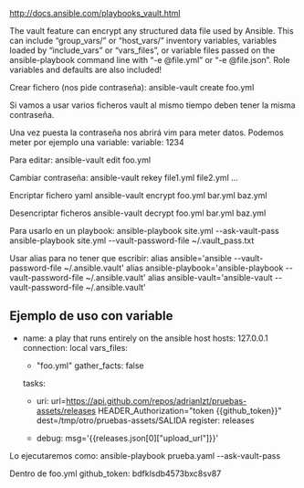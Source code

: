 http://docs.ansible.com/playbooks_vault.html

The vault feature can encrypt any structured data file used by Ansible. This can include “group_vars/” or “host_vars/” inventory variables, variables loaded by “include_vars” or “vars_files”, or variable files passed on the ansible-playbook command line with “-e @file.yml” or “-e @file.json”. Role variables and defaults are also included!

Crear fichero (nos pide contraseña):
ansible-vault create foo.yml

Si vamos a usar varios ficheros vault al mismo tiempo deben tener la misma contraseña.

Una vez puesta la contraseña nos abrirá vim para meter datos.
Podemos meter por ejemplo una variable:
variable: 1234


Para editar:
ansible-vault edit foo.yml

Cambiar contraseña:
ansible-vault rekey file1.yml file2.yml ...

Encriptar fichero yaml
ansible-vault encrypt foo.yml bar.yml baz.yml

Desencriptar ficheros
ansible-vault decrypt foo.yml bar.yml baz.yml


Para usarlo en un playbook:
ansible-playbook site.yml --ask-vault-pass
ansible-playbook site.yml --vault-password-file ~/.vault_pass.txt

Usar alias para no tener que escribir:
alias ansible='ansible --vault-password-file ~/.ansible.vault'
alias ansible-playbook='ansible-playbook --vault-password-file ~/.ansible.vault'
alias ansible-vault='ansible-vault --vault-password-file ~/.ansible.vault'


## Ejemplo de uso con variable ##
- name: a play that runs entirely on the ansible host
  hosts: 127.0.0.1
  connection: local
  vars_files:
   - "foo.yml"
  gather_facts: false

  tasks:
  - uri: url=https://api.github.com/repos/adrianlzt/pruebas-assets/releases
         HEADER_Authorization="token {{github_token}}"
         dest=/tmp/otro/pruebas-assets/SALIDA
    register: releases

  - debug: msg='{{releases.json[0]["upload_url"]}}'

Lo ejecutaremos como:
ansible-playbook prueba.yaml --ask-vault-pass

Dentro de foo.yml
github_token: bdfklsdb4573bxc8sv87


